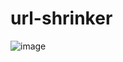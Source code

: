 # url-shrinker

![image](https://user-images.githubusercontent.com/63184114/110927442-a50fe400-834b-11eb-9210-76b7ca40cf87.png)
